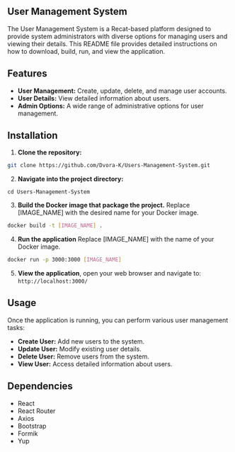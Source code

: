 ## **User Management System**
  The User Management System is a Recat-based platform designed to provide system administrators with diverse options for managing users and viewing their details. 
  This README file provides detailed instructions on how to download, build, run, and view the application.

## Features
   - **User Management:** Create, update, delete, and manage user accounts.
   - **User Details:** View detailed information about users.
   - **Admin Options:** A wide range of administrative options for user management.

## Installation
1. **Clone the repository:**
  ``` bash
  git clone https://github.com/Dvora-K/Users-Management-System.git
  ```
2. **Navigate into the project directory:**
```
cd Users-Management-System
```
3. **Build the Docker image that package the project.**
Replace [IMAGE_NAME] with the desired name for your Docker image.
 
  ```bash
  docker build -t [IMAGE_NAME] .
  ```
4. **Run the application**
Replace [IMAGE_NAME] with the name of your Docker image.

 ```bash
 docker run -p 3000:3000 [IMAGE_NAME]
 ```
5. **View the application**, open your web browser and navigate to:
``` http://localhost:3000/ ```

## Usage

Once the application is running, you can perform various user management tasks:
-  **Create User:** Add new users to the system.
-  **Update User:** Modify existing user details.
-  **Delete User:** Remove users from the system.
-  **View User:** Access detailed information about users.

## Dependencies
- React
- React Router
- Axios
- Bootstrap
- Formik
- Yup
